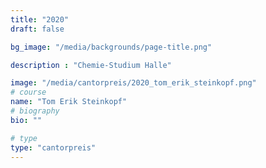 ```yaml
---
title: "2020"
draft: false

bg_image: "/media/backgrounds/page-title.png"

description : "Chemie-Studium Halle"

image: "/media/cantorpreis/2020_tom_erik_steinkopf.png"
# course
name: "Tom Erik Steinkopf"
# biography
bio: ""

# type
type: "cantorpreis"
---
```

